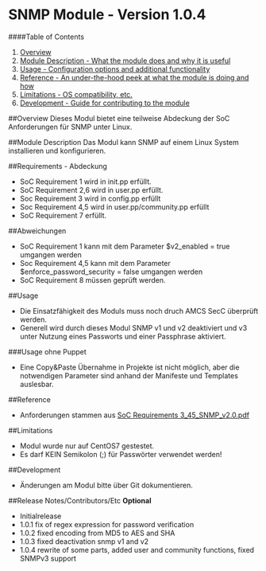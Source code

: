# SNMP Module - Version 1.0.4

####Table of Contents

1. [Overview](#overview)
2. [Module Description - What the module does and why it is useful](#module-description)
3. [Usage - Configuration options and additional functionality](#usage)
4. [Reference - An under-the-hood peek at what the module is doing and how](#reference)
5. [Limitations - OS compatibility, etc.](#limitations)
6. [Development - Guide for contributing to the module](#development)

##Overview
Dieses Modul bietet eine teilweise Abdeckung der SoC Anforderungen für SNMP unter Linux.       

##Module Description
Das Modul kann SNMP auf einem Linux System installieren und konfigurieren.

##Requirements - Abdeckung
- SoC Requirement 1 wird in init.pp erfüllt.
- SoC Requirement 2,6 wird in user.pp erfüllt.
- Soc Requirement 3 wird in config.pp erfüllt
- Soc Requirement 4,5 wird in user.pp/community.pp erfüllt
- SoC Requirement 7 erfüllt.

##Abweichungen
- SoC Requirement 1 kann mit dem Parameter $v2_enabled = true umgangen werden
- Soc Requirement 4,5 kann mit dem Parameter $enforce_password_security = false umgangen werden
- SoC Requirement 8 müssen geprüft werden.

##Usage
- Die Einsatzfähigkeit des Moduls muss noch druch AMCS SecC überprüft werden.
- Generell wird durch dieses Modul SNMP v1 und v2 deaktiviert und v3 unter Nutzung eines Passworts und einer Passphrase aktiviert.

###Usage ohne Puppet
- Eine Copy&Paste Übernahme in Projekte ist nicht möglich, aber die notwendigen Parameter sind anhand der Manifeste und Templates auslesbar.

##Reference
- Anforderungen stammen aus [SoC Requirements 3_45_SNMP_v2.0.pdf](https://psa-portal.telekom.de/intranet-ui/public/releases/documents.xhtml?style=normal&domain=56828&source=login#)

##Limitations
- Modul wurde nur auf CentOS7 gestestet.
- Es darf KEIN Semikolon (;) für Passwörter verwendet werden!

##Development
- Änderungen am Modul bitte über Git dokumentieren.

##Release Notes/Contributors/Etc **Optional**
- Initialrelease
- 1.0.1 fix of regex expression for password verification 
- 1.0.2 fixed encoding from MD5 to AES and SHA
- 1.0.3 fixed deactivation snmp v1 and v2
- 1.0.4 rewrite of some parts, added user and community functions, fixed SNMPv3 support
